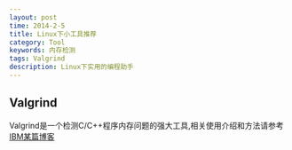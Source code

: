 ```yaml
---
layout: post
time: 2014-2-5
title: Linux下小工具推荐
category: Tool
keywords: 内存检测
tags: Valgrind
description: Linux下实用的编程助手
---
```


## Valgrind
Valgrind是一个检测C/C++程序内存问题的强大工具,相关使用介绍和方法请参考[IBM某篇博客](http://www.ibm.com/developerworks/cn/linux/l-cn-valgrind/)
